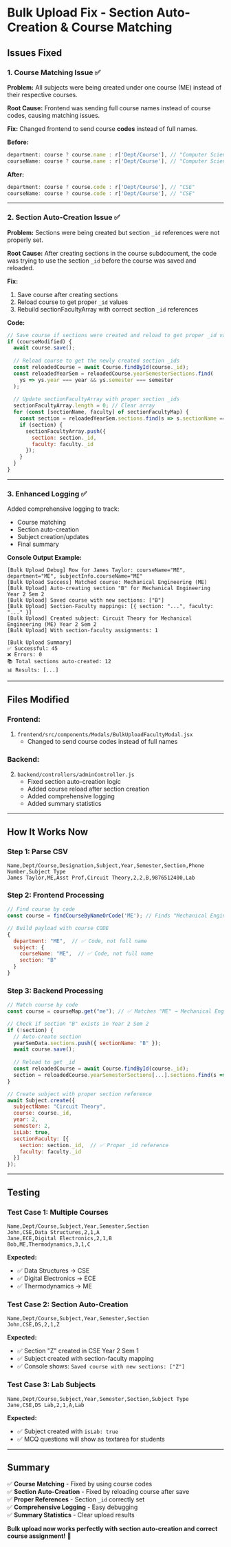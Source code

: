 # Bulk Upload Fix - Section Auto-Creation & Course Matching

## Issues Fixed

### **1. Course Matching Issue** ✅
**Problem:** All subjects were being created under one course (ME) instead of their respective courses.

**Root Cause:** Frontend was sending full course names instead of course codes, causing matching issues.

**Fix:** Changed frontend to send course **codes** instead of full names.

**Before:**
```javascript
department: course ? course.name : r['Dept/Course'], // "Computer Science & Engineering"
courseName: course ? course.name : r['Dept/Course'], // "Computer Science & Engineering"
```

**After:**
```javascript
department: course ? course.code : r['Dept/Course'], // "CSE"
courseName: course ? course.code : r['Dept/Course'], // "CSE"
```

---

### **2. Section Auto-Creation Issue** ✅
**Problem:** Sections were being created but section `_id` references were not properly set.

**Root Cause:** After creating sections in the course subdocument, the code was trying to use the section `_id` before the course was saved and reloaded.

**Fix:** 
1. Save course after creating sections
2. Reload course to get proper `_id` values
3. Rebuild sectionFacultyArray with correct section `_id` references

**Code:**
```javascript
// Save course if sections were created and reload to get proper _id values
if (courseModified) {
  await course.save();
  
  // Reload course to get the newly created section _ids
  const reloadedCourse = await Course.findById(course._id);
  const reloadedYearSem = reloadedCourse.yearSemesterSections.find(
    ys => ys.year === year && ys.semester === semester
  );
  
  // Update sectionFacultyArray with proper section _ids
  sectionFacultyArray.length = 0; // Clear array
  for (const [sectionName, faculty] of sectionFacultyMap) {
    const section = reloadedYearSem.sections.find(s => s.sectionName === sectionName);
    if (section) {
      sectionFacultyArray.push({
        section: section._id,
        faculty: faculty._id
      });
    }
  }
}
```

---

### **3. Enhanced Logging** ✅
Added comprehensive logging to track:
- Course matching
- Section auto-creation
- Subject creation/updates
- Final summary

**Console Output Example:**
```
[Bulk Upload Debug] Row for James Taylor: courseName="ME", department="ME", subjectInfo.courseName="ME"
[Bulk Upload Success] Matched course: Mechanical Engineering (ME)
[Bulk Upload] Auto-creating section "B" for Mechanical Engineering Year 2 Sem 2
[Bulk Upload] Saved course with new sections: ["B"]
[Bulk Upload] Section-Faculty mappings: [{ section: "...", faculty: "..." }]
[Bulk Upload] Created subject: Circuit Theory for Mechanical Engineering (ME) Year 2 Sem 2
[Bulk Upload] With section-faculty assignments: 1

[Bulk Upload Summary]
✅ Successful: 45
❌ Errors: 0
📚 Total sections auto-created: 12
📊 Results: [...]
```

---

## Files Modified

### **Frontend:**
1. `frontend/src/components/Modals/BulkUploadFacultyModal.jsx`
   - Changed to send course codes instead of full names

### **Backend:**
2. `backend/controllers/adminController.js`
   - Fixed section auto-creation logic
   - Added course reload after section creation
   - Added comprehensive logging
   - Added summary statistics

---

## How It Works Now

### **Step 1: Parse CSV**
```csv
Name,Dept/Course,Designation,Subject,Year,Semester,Section,Phone Number,Subject Type
James Taylor,ME,Asst Prof,Circuit Theory,2,2,B,9876512400,Lab
```

### **Step 2: Frontend Processing**
```javascript
// Find course by code
const course = findCourseByNameOrCode('ME'); // Finds "Mechanical Engineering"

// Build payload with course CODE
{
  department: "ME",  // ✅ Code, not full name
  subject: {
    courseName: "ME",  // ✅ Code, not full name
    section: "B"
  }
}
```

### **Step 3: Backend Processing**
```javascript
// Match course by code
const course = courseMap.get("me"); // ✅ Matches "ME" → Mechanical Engineering

// Check if section "B" exists in Year 2 Sem 2
if (!section) {
  // Auto-create section
  yearSemData.sections.push({ sectionName: "B" });
  await course.save();
  
  // Reload to get _id
  const reloadedCourse = await Course.findById(course._id);
  section = reloadedCourse.yearSemesterSections[...].sections.find(s => s.sectionName === "B");
}

// Create subject with proper section reference
await Subject.create({
  subjectName: "Circuit Theory",
  course: course._id,
  year: 2,
  semester: 2,
  isLab: true,
  sectionFaculty: [{
    section: section._id,  // ✅ Proper _id reference
    faculty: faculty._id
  }]
});
```

---

## Testing

### **Test Case 1: Multiple Courses**
```csv
Name,Dept/Course,Subject,Year,Semester,Section
John,CSE,Data Structures,2,1,A
Jane,ECE,Digital Electronics,2,1,B
Bob,ME,Thermodynamics,3,1,C
```

**Expected:**
- ✅ Data Structures → CSE
- ✅ Digital Electronics → ECE
- ✅ Thermodynamics → ME

### **Test Case 2: Section Auto-Creation**
```csv
Name,Dept/Course,Subject,Year,Semester,Section
John,CSE,DS,2,1,Z
```

**Expected:**
- ✅ Section "Z" created in CSE Year 2 Sem 1
- ✅ Subject created with section-faculty mapping
- ✅ Console shows: `Saved course with new sections: ["Z"]`

### **Test Case 3: Lab Subjects**
```csv
Name,Dept/Course,Subject,Year,Semester,Section,Subject Type
Jane,CSE,DS Lab,2,1,A,Lab
```

**Expected:**
- ✅ Subject created with `isLab: true`
- ✅ MCQ questions will show as textarea for students

---

## Summary

✅ **Course Matching** - Fixed by using course codes  
✅ **Section Auto-Creation** - Fixed by reloading course after save  
✅ **Proper References** - Section `_id` correctly set  
✅ **Comprehensive Logging** - Easy debugging  
✅ **Summary Statistics** - Clear upload results  

**Bulk upload now works perfectly with section auto-creation and correct course assignment!** 🎉
